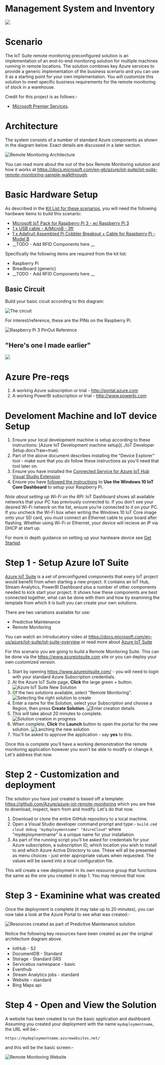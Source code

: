 ﻿# Management System and Inventory

![](images/th.jpg)

Scenario
========

The IoT Suite remote monitoring preconfigured solution is an implementation of an end-to-end monitoring solution for multiple machines running in remote locations.
The solution combines key Azure services to provide a generic implementation of the business scenario and you can use it as a starting point for your own implementation.
You will customize this solution to meet specific business requirements for the remote monitoring of stock in a warehouse.

Credit for this project is as follows:-

* [Microsoft Premier Services](https://www.microsoft.com/en-us/microsoftservices/support.aspx).

Architecture
============

The system consists of a number of standard Azure components as shown in the diagram below. Exact details are discussed in a later section.

![Remote Monitoring Architecture](images/remote-monitoring-architecture.png)

You can read more about the out of the box Remote Monitoring solution and how it works at https://docs.microsoft.com/en-gb/azure/iot-suite/iot-suite-remote-monitoring-sample-walkthrough.

Basic Hardware Setup
====================

As described in the [Kit List for these scenarios](/Electronics/Kit%20List.md), you will need the following hardware items to build this scenario:

* [Microsoft IoT Pack for Raspberry Pi 3 - w/ Raspberry Pi 3](https://www.adafruit.com/products/2733)
* [1 x USB cable - A/MicroB - 3ft](https://www.adafruit.com/product/592)
* [1 x Adafruit Assembled Pi Cobbler Breakout + Cable for Raspberry Pi - Model B](https://www.adafruit.com/product/914)
* __TODO - Add RFID Components here __

Specifically the following items are required from the kit list:

* Raspberry Pi
* Breadboard (generic)
* __TODO - Add RFID Components here __

## Basic Circuit

Build your basic cicuit according to this diagram:

![The circuit](images/xxxxxxxx.png)

For interest/reference, these are the PINs on the Raspberry Pi.

![Raspberry Pi 3 PinOut Reference](/RaspberryPI/images/pinout.png)

## "Here's one I made earlier"

![](images/xxxxxxxx.png)

Azure Pre-reqs
==============

1. A working Azure subscription or trial - http://portal.azure.com
2. A working PowerBI subscription or trial - http://www.powerbi.com

Develoment Machine and IoT device Setup
========================================

1. Ensure your local development machine is setup according to these instructions: [Azure IoT Development machine setup](../IoT Developer Setup.docx?raw=true).
2. Part of the above document describes installing the "Device Explorer" tool - make sure that you *do* follow these instructions as you'll need that tool later on.
3. Ensure you have installed the [Connected Service for Azure IoT Hub Visual Studio Extension](https://marketplace.visualstudio.com/items?itemName=MicrosoftIoT.ConnectedServiceforAzureIoTHub)
4. Ensure you have [followed the instructions](https://developer.microsoft.com/en-us/windows/iot/docs/iotdashboard) to __Use the Windows 10 IoT Core Dashboard__ to setup your Raspberry Pi.

*Note about setting up Wi-Fi on the RPi:* IoT Dashboard shows all available networks that your PC has previously connected to. If you don’t see your desired Wi-Fi network on the list, ensure you’re connected to it on your PC. If you uncheck the Wi-Fi box when writing the Windows 10 IoT Core image onto your SD card, you must connect an Ethernet cable to your board after flashing. Whether using Wi-Fi or Ethernet, your device will recieve an IP via DHCP at start up.

For more in depth guidance on setting up your hardware device see [Get Started](https://developer.microsoft.com/en-us/windows/iot/GetStarted).

Step 1 - Setup Azure IoT Suite
==============================

[Azure IoT Suite](https://azure.microsoft.com/en-us/suites/iot-suite/) is a set of preconfigured components that every IoT project would benefit from when starting a new project. It contains an IoT Hub, Stream Analytics, PowerBI Dashboard plus a number of other components needed to kick start your project. It shows how these components are best connected together, what can be done with them and how by examining the template from which it is built you can create your own solutions.

There are two variations available for use:

* Predictive Maintenance
* Remote Monitoring

You can watch an introducatory video at https://docs.microsoft.com/en-us/azure/iot-suite/iot-suite-overview or read more about [Azure IoT Suite](https://docs.microsoft.com/en-us/azure/iot-suite/) 

For this scenario you are going to build a Remote Monitoring Suite. This can be done via the https://www.azureiotsuite.com site or you can deploy your own customized version.

1. Start by opening https://www.azureiotsuite.com/ - you will need to login with your standard Azure Subscription credentials.
2. At the Azure IoT Suite page, __Click__ the large green + button.
    ![Azure IoT Suite New Solution](images/newsol.png)
3. Of the two solutions available, select "Remote Monitoring".
    ![Selecting the right solution to create](images/selectmonitoring.png)
4. Enter a name for the Solution, select your Subscription and choose a Region, then press __Create Solution__.
    ![Enter creation details](images/enterdetails.png)
5. This will take about 20 minutes to complete.
    ![Solution creation in progress](images/inprogress.png)
6. When complete, __Click__ the __Launch__ button to open the portal for the new solution.
    ![Lanching the new solution](images/launch.png)
7.  You'll be asked to approve the application - say __yes__ to this.

Once this is complete you'll have a working demonstration the remote monitoring application however you won't be able to modify or change it. Let's address that now.

Step 2 - Customization and deployment
=====================================

The solution you have just created is based off a template: https://github.com/Azure/azure-iot-remote-monitoring which you are free to download, inspect, learn from and modify. Let's do that now.

1. Download or clone the entire GitHub repository to a local machine.
2. Open a Visual Studio developer command prompt and type:-
    `build.cmd cloud debug "mydeploymentname" "AzureCloud"`
    where "mydeploymentname" is a unique name for your installation.
3. As part of the running script you'll be asked for credentials for your Azure subscription, a subscription ID, which location you wish to install to and which Azure Active Directory to use. These will all be presented as menu choices - just enter appropriate values when requested. The values will be saved into a local configuration file.

This will create a new deployment in its own resource group that functions the same as the one you created in step 1. You may remove that now.

Step 3 - Examinine what was created
====================================

Once the deployment is complete (it may take up to 20 minutes), you can now take a look at the Azure Portal to see what was created:-

![Resources created as part of Predictive Maintenance solution](images/createdresources.png)

Notice the following key resources have been created as per the original architecture diagram above.

* IotHub - S2
* DocumentDB - Standard
* Storage - Standard GRS
* Servicebus namespace - basic
* Eventhub
* Stream Analytics jobs - standard
* Website - standard
* Bing Maps api

Step 4 - Open and View the Solution
====================================

A website has been created to run the basic application and dashboard. Assuming you created your deployment with the name `mydeploymentname`, the URL will be:-

`https://mydeploymentname.azurewebsites.net/`

and this will be the basic screen:-

![Remote Monitoring Website](images/rmwebsite.png)















